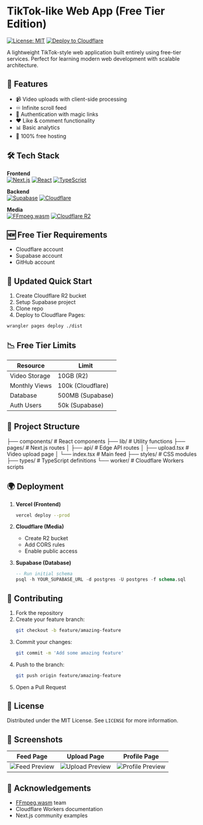 # TikTok-like Web App (Free Tier Edition)

[![License: MIT](https://img.shields.io/badge/License-MIT-blue.svg)](https://opensource.org/licenses/MIT)
[![Deploy to Cloudflare](https://deploy.workers.cloudflare.com/button)](https://deploy.workers.cloudflare.com/?url=https://github.com/yourrepo)

A lightweight TikTok-style web application built entirely using free-tier services. Perfect for learning modern web development with scalable architecture.

## 🌟 Features

- 📹 Video uploads with client-side processing
- ♾️ Infinite scroll feed
- 🔑 Authentication with magic links
- ❤️ Like & comment functionality
- 📊 Basic analytics
- 🚀 100% free hosting

## 🛠️ Tech Stack

**Frontend**  
[![Next.js](https://img.shields.io/badge/Next.js-14-black?logo=next.js)](https://nextjs.org/)
[![React](https://img.shields.io/badge/React-18-61DAFB?logo=react)](https://react.dev/)
[![TypeScript](https://img.shields.io/badge/TypeScript-5.0-3178C6?logo=typescript)](https://www.typescriptlang.org/)

**Backend**  
[![Supabase](https://img.shields.io/badge/Supabase-Free-3ECF8E?logo=supabase)](https://supabase.com/)
[![Cloudflare](https://img.shields.io/badge/Cloudflare-Workers-F38020?logo=cloudflare)](https://workers.cloudflare.com/)

**Media**  
[![FFmpeg.wasm](https://img.shields.io/badge/FFmpeg.wasm-0.10-green)](https://ffmpegwasm.netlify.app/)
[![Cloudflare R2](https://img.shields.io/badge/R2-10GB_free-FF6714)](https://www.cloudflare.com/products/r2/)

## 🆕 Free Tier Requirements
- Cloudflare account
- Supabase account
- GitHub account

## 🚀 Updated Quick Start
1. Create Cloudflare R2 bucket
2. Setup Supabase project
3. Clone repo
4. Deploy to Cloudflare Pages:
```bash
wrangler pages deploy ./dist
```

## 📉 Free Tier Limits
| Resource       | Limit               |
|----------------|---------------------|
| Video Storage  | 10GB (R2)           |
| Monthly Views  | 100k (Cloudflare)   |
| Database       | 500MB (Supabase)    |
| Auth Users     | 50k (Supabase)      |

## 🔧 Project Structure
├── components/ # React components
├── lib/ # Utility functions
├── pages/ # Next.js routes
│ ├── api/ # Edge API routes
│ ├── upload.tsx # Video upload page
│ └── index.tsx # Main feed
├── styles/ # CSS modules
├── types/ # TypeScript definitions
└── worker/ # Cloudflare Workers scripts

## 🌍 Deployment

1. **Vercel (Frontend)**
   ```bash
   vercel deploy --prod
   ```

2. **Cloudflare (Media)**
   - Create R2 bucket
   - Add CORS rules
   - Enable public access

3. **Supabase (Database)**
   ```sql
   -- Run initial schema
   psql -h YOUR_SUPABASE_URL -d postgres -U postgres -f schema.sql
   ```

## 🤝 Contributing

1. Fork the repository
2. Create your feature branch:
   ```bash
   git checkout -b feature/amazing-feature
   ```
3. Commit your changes:
   ```bash
   git commit -m 'Add some amazing feature'
   ```
4. Push to the branch:
   ```bash
   git push origin feature/amazing-feature
   ```
5. Open a Pull Request

## 📄 License

Distributed under the MIT License. See `LICENSE` for more information.

## 📸 Screenshots

| Feed Page | Upload Page | Profile Page |
|-----------|-------------|--------------|
| ![Feed Preview](/public/screenshots/feed.png) | ![Upload Preview](/public/screenshots/upload.png) | ![Profile Preview](/public/screenshots/profile.png) |

## 🙏 Acknowledgements

- [FFmpeg.wasm](https://github.com/ffmpegwasm/ffmpeg.wasm) team
- Cloudflare Workers documentation
- Next.js community examples